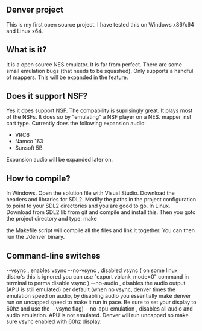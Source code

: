 Denver project
--------------
This is my first open source project. I have tested this on Windows x86/x64 and Linux x64.


What is it?
-----------
It is a open source NES emulator. It is far from perfect. There are some small emulation bugs (that needs to be squashed). 
Only supports a handful of mappers. This will be expanded in the feature.

Does it support NSF?
--------------------
Yes it does support NSF. The compability is suprisingly great. It plays most of the NSFs. 
It does so by "emulating" a NSF player on a NES. mapper_nsf cart type.
Currently does the following expansion audio:
* VRC6
* Namco 163
* Sunsoft 5B

Expansion audio will be expanded later on.

How to compile?
---------------
In Windows. Open the solution file with Visual Studio. Download the headers and libraries for SDL2. Modify the paths in the project configuration to point to your SDL2 directories and you are good to go.
In Linux. Download from SDL2 lib from git and compile and install this. Then you goto the project directory and type: make

the Makefile script will compile all the files and link it together. You can then run the ./denver binary.


Command-line switches
---------------------
--vsync			, enables vsync
--no-vsync		, disabled vsync ( on some linux distro's this is ignored you can use "export vblank_mode=0" command in terminal to perma disable vsync )
--no-audio		, disables the audio output (APU is still emulated)
			  per default (when no vsync, denver times the emulation speed on audio, by disabling audio you essentially make denver run on uncapped speed
			  to make it run in pace. Be sure to set  your display to 60hz and use the --vsync flag)
--no-apu-emulation	, disables all audio and audio emulation. APU is not emulated. Denver will run uncapped so make sure vsync enabled with 60hz display.
